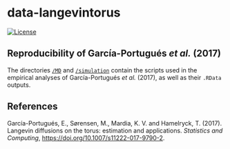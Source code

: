 <!-- README.md is generated from README.Rmd. Please edit that file -->
data-langevintorus
==================

[![License](https://img.shields.io/badge/license-GPL%20v3-blue.svg)](https://www.gnu.org/licenses/gpl-3.0)

Reproducibility of García-Portugués *et al.* (2017)
---------------------------------------------------

The directories [`/MD`](https://github.com/egarpor/data-langevintorus/tree/master/MD) and [`/simulation`](https://github.com/egarpor/data-langevintorus/tree/master/simulation) contain the scripts used in the empirical analyses of García-Portugués *et al.* (2017), as well as their `.RData` outputs.

References
----------

García-Portugués, E., Sørensen, M., Mardia, K. V. and Hamelryck, T. (2017). Langevin diffusions on the torus: estimation and applications. *Statistics and Computing*, <https://doi.org/10.1007/s11222-017-9790-2>.
